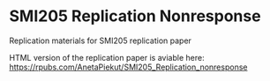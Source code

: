 # SMI205 Replication Nonresponse
Replication materials for SMI205 replication paper

HTML version of the replication paper is aviable here: https://rpubs.com/AnetaPiekut/SMI205_Replication_nonresponse
